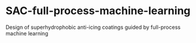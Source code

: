 # SAC-full-process-machine-learning
Design of superhydrophobic anti-icing coatings guided by full-process machine learning
